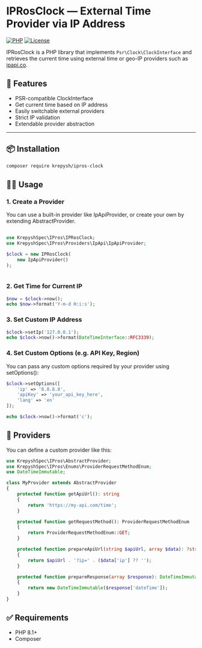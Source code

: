 # IPRosClock — External Time Provider via IP Address

[![PHP](https://img.shields.io/badge/PHP-8.1%2B-blue)](https://www.php.net/)
[![License](https://img.shields.io/badge/license-MIT-green.svg)](LICENSE)

IPRosClock is a PHP library that implements `Psr\Clock\ClockInterface` and retrieves the current time using external time or geo-IP providers such as [ipapi.co](https://ipapi.co/).

## 🚀 Features

- PSR-compatible ClockInterface
- Get current time based on IP address
- Easily switchable external providers
- Strict IP validation
- Extendable provider abstraction

---

## 📦 Installation

```bash
composer require krepysh/ipros-clock
```

## 🧑‍💻 Usage

### 1. Create a Provider

You can use a built-in provider like IpApiProvider, or create your own by extending AbstractProvider.
```php
 
use KrepyshSpec\IPros\IPRosClock;
use KrepyshSpec\IPros\Providers\IpApi\IpApiProvider;

$clock = new IPRosClock(
    new IpApiProvider()
);
 
```
### 2. Get Time for Current IP

```php
$now = $clock->now();
echo $now->format('Y-m-d H:i:s');
````

### 3. Set Custom IP Address

```php
$clock->setIp('127.0.0.1');
echo $clock->now()->format(DateTimeInterface::RFC3339);
````

### 4. Set Custom Options (e.g. API Key, Region)
You can pass any custom options required by your provider using setOptions():


```php
$clock->setOptions([
    'ip' => '8.8.8.8',
    'apiKey' => 'your_api_key_here',
    'lang' => 'en'
]);

echo $clock->now()->format('c');
````

## 🧩 Providers
You can define a custom provider like this:

```php
use KrepyshSpec\IPros\AbstractProvider;
use KrepyshSpec\IPros\Enums\ProviderRequestMethodEnum;
use DateTimeImmutable;

class MyProvider extends AbstractProvider
{
    protected function getApiUrl(): string
    {
        return 'https://my-api.com/time';
    }

    protected function getRequestMethod(): ProviderRequestMethodEnum
    {
        return ProviderRequestMethodEnum::GET;
    }

    protected function prepareApiUrl(string $apiUrl, array $data): ?string
    {
        return $apiUrl . '?ip=' . ($data['ip'] ?? '');
    }

    protected function prepareResponse(array $response): DateTimeImmutable
    {
        return new DateTimeImmutable($response['dateTime']);
    }
}
```

## ✅ Requirements

- PHP 8.1+
- Composer
